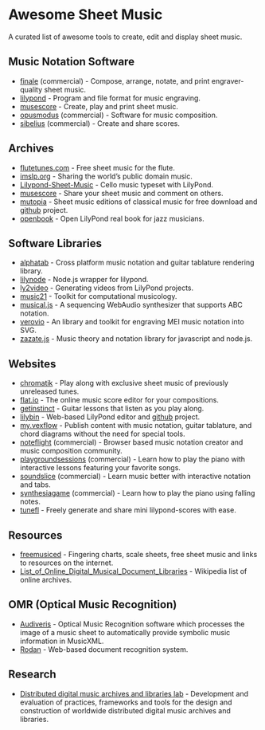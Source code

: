 # Awesome Sheet Music

A curated list of awesome tools to create, edit and display sheet music.


## Music Notation Software

- [finale](http://finalemusic.com/) (commercial) - Compose, arrange, notate, and print engraver-quality sheet music.
- [lilypond](http://lilypond.org/) - Program and file format for music engraving.
- [musescore](http://musescore.org) - Create, play and print sheet music.
- [opusmodus](http://opusmodus.com) (commercial) -  Software for music composition.
- [sibelius](http://sibelius.com) (commercial) - Create and share scores.


## Archives

- [flutetunes.com](http://flutetunes.com) - Free sheet music for the flute.
- [imslp.org](http://imslp.org) - Sharing the world’s public domain music.
- [Lilypond-Sheet-Music](https://github.com/cellist/Lilypond-Sheet-Music) - Cello music typeset with LilyPond.
- [musescore](http://musescore.com/) -  Share your sheet music and comment on others.
- [mutopia](http://mutopiaproject.org) - Sheet music editions of classical music for free download and 
	[github](https://github.com/chrissawer/The-Mutopia-Project) project.
- [openbook](https://github.com/veltzer/openbook) - Open LilyPond real book for jazz musicians.


## Software Libraries

- [alphatab](http://alphatab.net) - Cross platform music notation and guitar tablature rendering library.
- [lilynode](https://github.com/adius/lilynode) - Node.js wrapper for lilypond.
- [ly2video](https://github.com/aspiers/ly2video) - Generating videos from LilyPond projects.
- [music21](https://github.com/cuthbertLab/music21) - Toolkit for computational musicology.
- [musical.js](https://github.com/PencilCode/musical.js) - A sequencing WebAudio synthesizer that supports ABC notation.
- [verovio](https://github.com/rism-ch/verovio) - An library and toolkit for engraving MEI music notation into SVG.
- [zazate.js](https://github.com/btwael/zazate.js) - Music theory and notation library for javascript and node.js.


## Websites

- [chromatik](https://chromatik.com) - Play along with exclusive sheet music of previously unreleased tunes.
- [flat.io](https://flat.io) - The online music score editor for your compositions.
- [getinstinct](https://getinstinct.com) - Guitar lessons that listen as you play along.
- [lilybin](http://lilybin.com) - Web-based LilyPond editor and [github](https://github.com/trevordixon/LilyBin) project.
- [my.vexflow](http://my.vexflow.com) - Publish content with music notation, guitar tablature, and chord diagrams without the need for special tools.
- [noteflight](http://noteflight.com) (commercial) - Browser based music notation creator and music composition community.
- [playgroundsessions](https://playgroundsessions.com) (commercial) - Learn how to play the piano with interactive lessons featuring your favorite songs.
- [soundslice](http://soundslice.com) (commercial) - Learn music better with interactive notation and tabs.
- [synthesiagame](http://synthesiagame.com/) (commercial) - Learn how to play the piano using falling notes.
- [tunefl](http://tunefl.com) - Freely generate and share mini lilypond-scores with ease.

## Resources

- [freemusiced](http://freemusiced.org/free-sheet-music-links.html) - Fingering charts, scale sheets, free sheet music and links to resources on the internet.
- [List_of_Online_Digital_Musical_Document_Libraries](https://en.wikipedia.org/wiki/List_of_Online_Digital_Musical_Document_Libraries) - Wikipedia list of online archives.


## OMR (Optical Music Recognition)

- [Audiveris](http://audiveris.org) - Optical Music Recognition software which processes the image of a music sheet to automatically provide symbolic music information in MusicXML.
- [Rodan](https://github.com/DDMAL/Rodan) - Web-based document recognition system.


## Research

- [Distributed digital music archives and libraries lab](http://ddmal.music.mcgill.ca) - Development and evaluation of practices, frameworks and tools for the design and construction of worldwide distributed digital music archives and libraries.
